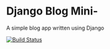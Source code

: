# Django Blog Mini-

A simple blog app written using Django

[![Build Status](https://travis-ci.org/rayomeara/django-blog.svg?branch=master)](https://travis-ci.org/rayomeara/django-blog)
